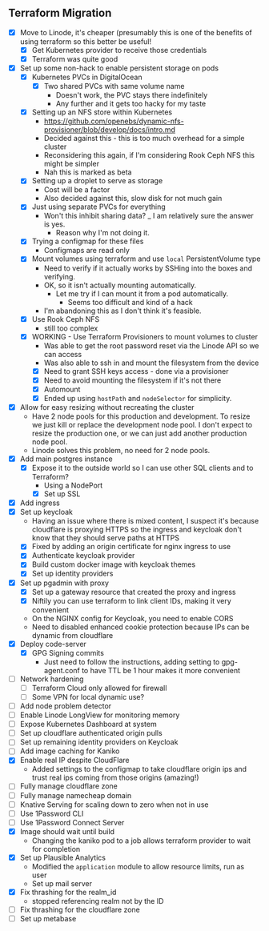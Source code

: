 ## Terraform Migration

- [x] Move to Linode, it's cheaper (presumably this is one of the benefits of using terraform so this better be useful!
    - [x] Get Kubernetes provider to receive those credentials 
    - [x] Terraform was quite good
- [x] Set up some non-hack to enable persistent storage on pods
    - [x] Kubernetes PVCs in DigitalOcean
        - [x] Two shared PVCs with same volume name
            - Doesn't work, the PVC stays there indefinitely
            - Any further and it gets too hacky for my taste
    - [x] Setting up an NFS store within Kubernetes
        - https://github.com/openebs/dynamic-nfs-provisioner/blob/develop/docs/intro.md
        - Decided against this - this is too much overhead for a simple cluster
        - Reconsidering this again, if I'm considering Rook Ceph NFS this might be simpler
        - Nah this is marked as beta
    - [x] Setting up a droplet to serve as storage
        - Cost will be a factor
        - Also decided against this, slow disk for not much gain
    - [x] Just using separate PVCs for everything
        - Won't this inhibit sharing data?
            _ I am relatively sure the answer is yes.
            - Reason why I'm not doing it.
    - [x] Trying a configmap for these files
        - Configmaps are read only
    - [x] Mount volumes using terraform and use `local` PersistentVolume type
        - Need to verify if it actually works by SSHing into the boxes and verifying.
        - OK, so it isn't actually mounting automatically.
            - Let me try if I can mount it from a pod automatically.
                - Seems too difficult and kind of a hack 
        - I'm abandoning this as I don't think it's feasible.
    - [x] Use Rook Ceph NFS 
        - still too complex 
    - [x] WORKING - Use Terraform Provisioners to mount volumes to cluster
        - Was able to get the root password reset via the Linode API so we can access 
        - Was also able to ssh in and mount the filesystem from the device
        - [x] Need to grant SSH keys access - done via a provisioner
        - [x] Need to avoid mounting the filesystem if it's not there
        - [x] Automount
        - [x] Ended up using `hostPath` and `nodeSelector` for simplicity.
- [x] Allow for easy resizing without recreating the cluster
    - Have 2 node pools for this production and development. To resize we just kill
      or replace the development node pool. I don't expect to resize the production 
      one, or we can just add another production node pool.
    - Linode solves this problem, no need for 2 node pools.
- [x] Add main postgres instance
    - [x] Expose it to the outside world so I can use other SQL clients and to Terraform?
        - Using a NodePort
        - [x] Set up SSL
- [x] Add ingress
- [x] Set up keycloak
    - Having an issue where there is mixed content, I suspect it's because cloudflare is 
      proxying HTTPS so the ingress and keycloak don't know that they should serve 
      paths at HTTPS
    - [x] Fixed by adding an origin certificate for nginx ingress to use
    - [x] Authenticate keycloak provider 
    - [x] Build custom docker image with keycloak themes
    - [x] Set up identity providers
- [x] Set up pgadmin with proxy
    - [x] Set up a gateway resource that created the proxy and ingress
    - [x] Niftily you can use terraform to link client IDs, making it very convenient 
    - On the NGINX config for Keycloak, you need to enable CORS 
    - Need to disabled enhanced cookie protection because IPs can be dynamic from cloudflare
- [x] Deploy code-server
    - [x] GPG Signing commits
        - Just need to follow the instructions, adding setting to gpg-agent.conf to 
          have TTL be 1 hour makes it more convenient
- [ ] Network hardening 
    - [ ] Terraform Cloud only allowed for firewall 
    - [ ] Some VPN for local dynamic use?
- [ ] Add node problem detector
- [ ] Enable Linode LongView for monitoring memory
- [ ] Expose Kubernetes Dashboard at system
- [ ] Set up cloudflare authenticated origin pulls
- [ ] Set up remaining identity providers on Keycloak 
- [ ] Add image caching for Kaniko
- [x] Enable real IP despite CloudFlare
    - Added settings to the configmap to take cloudflare origin ips and trust real ips coming from those origins (amazing!)
- [ ] Fully manage cloudflare zone
- [ ] Fully manage namecheap domain
- [ ] Knative Serving for scaling down to zero when not in use
- [ ] Use 1Password CLI
- [ ] Use 1Password Connect Server
- [x] Image should wait until build
    - Changing the kaniko pod to a job allows terraform provider to wait for completion
- [x] Set up Plausible Analytics 
    - Modified the `application` module to allow resource limits, run as user
    - Set up mail server
- [x] Fix thrashing for the realm_id
    - stopped referencing realm not by the ID
- [ ] Fix thrashing for the cloudflare zone
- [ ] Set up metabase
